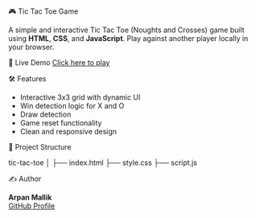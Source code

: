 🎮 Tic Tac Toe Game

A simple and interactive Tic Tac Toe (Noughts and Crosses) game built using **HTML**, **CSS**, and **JavaScript**. Play against another player locally in your browser.

🚀 Live Demo
[Click here to play](https://arpanmallik.github.io/tictacGame/) 



🛠️ Features

- Interactive 3x3 grid with dynamic UI
- Win detection logic for X and O
- Draw detection
- Game reset functionality
- Clean and responsive design

📂 Project Structure

tic-tac-toe
│
├── index.html 
├── style.css 
├── script.js 

✍️ Author

**Arpan Mallik**  
[GitHub Profile](https://github.com/ArpanMallik)
